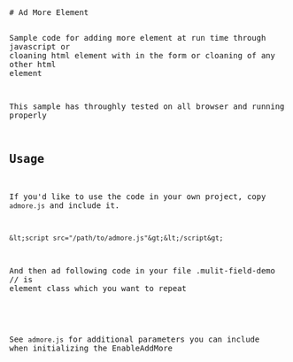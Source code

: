 <html><head><meta http-equiv="Content-Type" content="text/html; charset=UTF-8"></head>
<body><pre style="word-wrap: break-word; white-space: pre-wrap;">
# Ad More Element

Sample code for adding more element at run time through javascript or cloaning html element with in the form or cloaning of any other html element 

This sample has throughly tested on all browser and running properly

## Usage

If you'd like to use the code in your own project, copy `admore.js` and include it.

    &lt;script src="/path/to/admore.js"&gt;&lt;/script&gt;
    

And then ad following code in your file 
.mulit-field-demo  // is element class which you want to repeat
 <script type="text/javascript">
           $(document).ready(function () {
                $(".mulit-field-demo").EnableAddMore({linkText: 'add more'});
            });
</script>

See `admore.js` for additional parameters you can include when initializing the EnableAddMore
</pre></body></html>